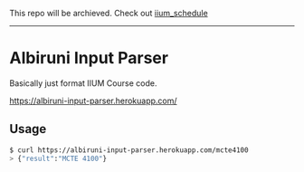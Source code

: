 This repo will be archieved. Check out [iium_schedule](https://github.com/iqfareez/iium_schedule)

___

# Albiruni Input Parser

Basically just format IIUM Course code.

https://albiruni-input-parser.herokuapp.com/

## Usage 

```bash
$ curl https://albiruni-input-parser.herokuapp.com/mcte4100
> {"result":"MCTE 4100"}
```
